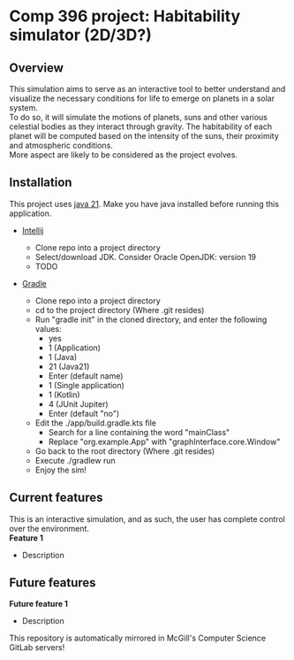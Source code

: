 # Comp 396 project: Habitability simulator (2D/3D?)

## Overview

This simulation aims to serve as an interactive tool to better understand and visualize the necessary conditions for life to emerge on planets in a solar system.  
To do so, it will simulate the motions of planets, suns and other various celestial bodies as they interact through gravity. The habitability of each planet will be computed based on the intensity of the suns, their proximity and atmospheric conditions.  
More aspect are likely to be considered as the project evolves.  

## Installation

This project uses [java 21](https://www.oracle.com/ca-en/java/technologies/downloads/#java21). Make you have java installed before running this application.  
- [Intellij](https://www.jetbrains.com/idea/)
  - Clone repo into a project directory
  - Select/download JDK. Consider Oracle OpenJDK: version 19
  - TODO

- [Gradle](https://gradle.org/install/)
  - Clone repo into a project directory
  - cd to the project directory (Where .git resides)
  - Run "gradle init" in the cloned directory, and enter the following values:
    -  yes
    -  1 (Application)
    -  1 (Java)
    -  21 (Java21)
    -  Enter (default name)
    -  1 (Single application)
    -  1 (Kotlin)
    -  4 (JUnit Jupiter)
    -  Enter (default "no")
  - Edit the ./app/build.gradle.kts file
    - Search for a line containing the word "mainClass"
    - Replace "org.example.App" with "graphInterface.core.Window"
  - Go back to the root directory (Where .git resides)
  - Execute ./gradlew run
  - Enjoy the sim!


## Current features

This is an interactive simulation, and as such, the user has complete control over the environment.  
**Feature 1**
  - Description

## Future features

**Future feature 1**
  - Description

This repository is automatically mirrored in McGill's Computer Science GitLab servers!
